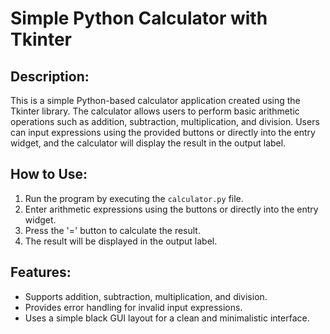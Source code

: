# Simple Python Calculator with Tkinter

## Description:
This is a simple Python-based calculator application created using the Tkinter library. The calculator allows users to perform basic arithmetic operations such as addition, subtraction, multiplication, and division. Users can input expressions using the provided buttons or directly into the entry widget, and the calculator will display the result in the output label.

## How to Use:
1. Run the program by executing the `calculator.py` file.
2. Enter arithmetic expressions using the buttons or directly into the entry widget.
3. Press the '=' button to calculate the result.
4. The result will be displayed in the output label.

## Features:
- Supports addition, subtraction, multiplication, and division.
- Provides error handling for invalid input expressions.
- Uses a simple black GUI layout for a clean and minimalistic interface.
